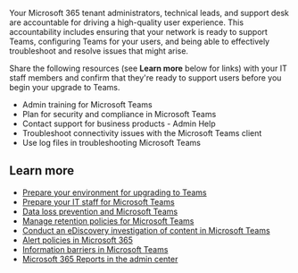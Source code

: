 Your Microsoft 365 tenant administrators, technical leads, and support desk are accountable for driving a high-quality user experience. This accountability includes ensuring that your network is ready to support Teams, configuring Teams for your users, and being able to effectively troubleshoot and resolve issues that might arise.

Share the following resources (see **Learn more** below for links) with your IT staff members and confirm that they're ready to support users before you begin your upgrade to Teams.

- Admin training for Microsoft Teams
- Plan for security and compliance in Microsoft Teams
- Contact support for business products - Admin Help
- Troubleshoot connectivity issues with the Microsoft Teams client
- Use log files in troubleshooting Microsoft Teams

## Learn more

- [Prepare your environment for upgrading to Teams](/MicrosoftTeams/upgrade-prepare-environment?azure-portal=true)
- [Prepare your IT staff for Microsoft Teams](/MicrosoftTeams/upgrade-prepare-it-pros?azure-portal=true)
- [Data loss prevention and Microsoft Teams](/office365/securitycompliance/dlp-microsoft-teams?azure-portal=true)
- [Manage retention policies for Microsoft Teams](/microsoftteams/retention-policies?azure-portal=true)
- [Conduct an eDiscovery investigation of content in Microsoft Teams](/microsoftteams/ediscovery-investigation?azure-portal=true)
- [Alert policies in Microsoft 365](/microsoft-365/compliance/alert-policies?azure-portal=true)
- [Information barriers in Microsoft Teams](/microsoftteams/information-barriers-in-teams?azure-portal=true)
- [Microsoft 365 Reports in the admin center](/microsoft-365/compliance/reports-in-security-and-compliance?azure-portal=true)
